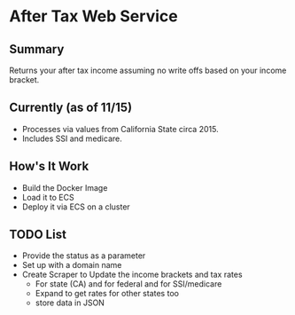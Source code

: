 # After Tax Web Service  

## Summary  
Returns your after tax income assuming no write offs based on your income bracket.


## Currently (as of 11/15)  
* Processes via values from California State circa 2015.  
* Includes SSI and medicare.  

## How's It Work  
* Build the Docker Image  
* Load it to ECS  
* Deploy it via ECS on a cluster  

## TODO List  
* Provide the status as a parameter  
* Set up with a domain name  
* Create Scraper to Update the income brackets and tax rates  
  * For state (CA) and for federal and for SSI/medicare  
  * Expand to get rates for other states too  
  * store data in JSON  
